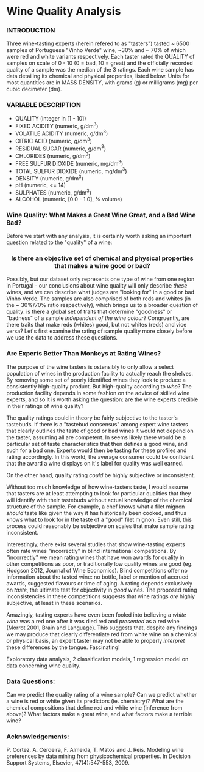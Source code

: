 # Wine Quality Analysis

### INTRODUCTION 
Three wine-tasting experts (herein refered to as "tasters") tasted ~ 6500 samples of Portuguese "Vinho Verde" wine,  ~30% and ~ 70% of which were red and white variants respectively. Each taster rated the QUALITY of samples on scale of 0 - 10 (0 = bad, 10 = great) and the officially recorded quality of a sample was the median of the 3 ratings. Each wine sample has data detailing its chemical and physical properties, listed below. Units for most quantities are in MASS DENSITY, with grams (g) or milligrams (mg) per cubic decimeter (dm).

### VARIABLE DESCRIPTION
- QUALITY (integer in [1 - 10])
- FIXED ACIDITY (numeric, g/dm$^{3}$)
- VOLATILE ACIDITY (numeric, g/dm$^3$)
- CITRIC ACID (numeric, g/dm$^3$)
- RESIDUAL SUGAR (numeric, g/dm$^3$)
- CHLORIDES (numeric, g/dm$^3$)
- FREE SULFUR DIOXIDE (numeric, mg/dm$^3$)
- TOTAL SULFUR DIOXIDE (numeric, mg/dm$^3$)
- DENSITY (numeric, g/dm$^3$)
- pH (numeric, <= 14)
- SULPHATES (numeric, g/dm$^3$)
- ALCOHOL (numeric, [0.0 - 1.0], % volume)

### Wine Quality: What Makes a Great Wine Great, and a Bad Wine Bad? 

Before we start with any analysis, it is certainly worth asking an important question related to the "quality" of a wine: 

<h3><center>Is there an objective set of chemical and physical properties that makes a wine good or bad? </center></h3>
    
Possibly, but our dataset only represents one type of wine from one region in Portugal - our conclusions about wine quality will only describe _these_ wines, and we can describe what judges are "looking for" in a good or bad Vinho Verde. The samples are also comprised of both reds and whites (in the ~ 30%/70% ratio respectively), which brings us to a broader question of quality: is there a global set of traits that determine "goodness" or "badness" of a sample _independent of the wine colour_? Congruently, are there traits that make reds (whites) good, but not whites (reds) and vice versa? Let's first examine the rating of sample quality more closely before we use the data to address these questions.

### Are Experts Better Than Monkeys at Rating Wines?

The purpose of the wine tasters is ostensibly to only allow a select population of wines in the production facility to actually reach the shelves. By removing some set of poorly identified wines they look to produce a consistently high-quality product. But high-quality according to _who_? The production facility depends in some fashion on the advice of skilled wine experts, and so it is worth asking the question: are the wine experts credible in their ratings of wine quality? 

The quality ratings could in theory be fairly subjective to the taster's tastebuds. If there is a "tastebud consensus" among expert wine tasters that clearly outlines the taste of good or bad wines it would not depend on the taster, assuming all are competent. In seems likely there would be a particular set of taste characteristics that then defines a good wine, and such for a bad one. Experts would then be tasting for these profiles and rating accordingly. In this world, the average consumer could be confident that the award a wine displays on it's label for quality was well earned. 

On the other hand, quality rating _could_ be highly subjective or inconsistent. 

Without too much knowledge of how wine-tasters taste, I would assume that tasters are at least attempting to look for particular qualities that they will identify with their tastebuds without actual knowledge of the chemical structure of the sample. For example, a chef knows what a filet mignon _should_ taste like given the way it has historically been cooked, and thus knows what to look for in the taste of a "good" filet mignon. Even still, this process could reasonably be subjective on scales that make sample rating inconsistent. 

Interestingly, there exist several studies that show wine-tasting experts often rate wines "incorrectly" in blind international competitions. By "incorrectly" we mean rating wines that have won awards for quality in other competitions as poor, or traditionally low quality wines are good (eg. Hodgson 2012, Journal of Wine Economics). Blind competitions offer no information about the tasted wine: no bottle, label or mention of accrued awards, suggested flavours or time of aging. A rating depends exclusively on _taste_, the ultimate test for objectivity in _good_ wines. The proposed rating inconsistencies in these competitions suggests that wine ratings _are_ highly subjective, at least in these scenarios.  

Amazingly, tasting experts have even been fooled into believing a _white wine_ was a red one after it was died red and _presented_ as a red wine (Morrot 2001, Brain and Language). This suggests that, despite any findings we may produce that clearly differentiate red from white wine on a chemical or physical basis, an expert taster may not be able to properly _interpret_ these differences by the tongue. Fascinating!


Exploratory data analysis, 2 classification models, 1 regression model on data concerning wine quality.

### Data Questions:   
Can we predict the quality rating of a wine sample?
Can we predict whether a wine is red or white given its predictors (ie. chemistry)? 
What are the chemical compositions that define red and white wine (inference from above)?
What factors make a great wine, and what factors make a terrible wine?

### Acknowledgements:

P. Cortez, A. Cerdeira, F. Almeida, T. Matos and J. Reis. Modeling wine preferences by data mining from physicochemical properties. In Decision Support Systems, Elsevier, 47(4):547-553, 2009.


